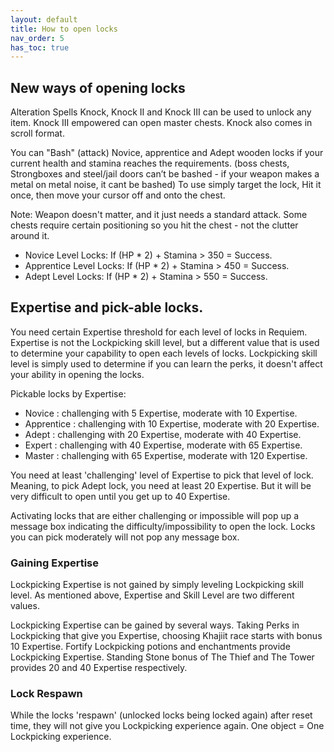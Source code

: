 ```yaml
---
layout: default
title: How to open locks
nav_order: 5
has_toc: true
---
```


## New ways of opening locks

Alteration Spells Knock, Knock  II and Knock III can be used to unlock any item. Knock III empowered can open master chests. Knock also comes in scroll format.

You can "Bash" (attack) Novice, apprentice and Adept wooden locks if your current health and stamina reaches the requirements. (boss chests, Strongboxes and steel/jail doors can’t be bashed - if your weapon makes a metal on metal noise, it cant be bashed) To use simply target the lock, Hit it once, then move your cursor off and onto the chest.

Note: Weapon doesn't matter, and it just needs a standard attack. Some chests require certain positioning so you hit the chest - not the clutter around it.

* Novice Level Locks: If (HP * 2) + Stamina > 350 = Success.
* Apprentice Level Locks: If (HP * 2) + Stamina > 450 = Success.
* Adept Level Locks: If (HP * 2) + Stamina > 550 = Success.
	
## Expertise and pick-able locks.

You need certain Expertise threshold for each level of locks in Requiem. Expertise is not the Lockpicking skill level, but a different value that is used to determine your capability to open each levels of locks. Lockpicking skill level is simply used to determine if you can learn the perks, it doesn't affect your ability in opening the locks.

Pickable locks by Expertise:
* Novice : challenging with 5 Expertise, moderate with 10 Expertise.
* Apprentice : challenging with 10 Expertise, moderate with 20 Expertise.
* Adept : challenging with 20 Expertise, moderate with 40 Expertise.
* Expert : challenging with 40 Expertise, moderate with 65 Expertise.
* Master : challenging with 65 Expertise, moderate with 120 Expertise.

You need at least 'challenging' level of Expertise to pick that level of lock. Meaning, to pick Adept lock, you need at least 20 Expertise. But it will be very difficult to open until you get up to 40 Expertise.

Activating locks that are either challenging or impossible will pop up a message box indicating the difficulty/impossibility to open the lock. Locks you can pick moderately will not pop any message box.
	
### Gaining Expertise

Lockpicking Expertise is not gained by simply leveling Lockpicking skill level. As mentioned above, Expertise and Skill Level are two different values.

Lockpicking Expertise can be gained by several ways. Taking Perks in Lockpicking that give you Expertise, choosing Khajiit race starts with bonus 10 Expertise. Fortify Lockpicking potions and enchantments provide Lockpicking Expertise. Standing Stone bonus of The Thief and The Tower provides 20 and 40 Expertise respectively.
	
### Lock Respawn

While the locks 'respawn' (unlocked locks being locked again) after reset time, they will not give you Lockpicking experience again. One object = One Lockpicking experience.
